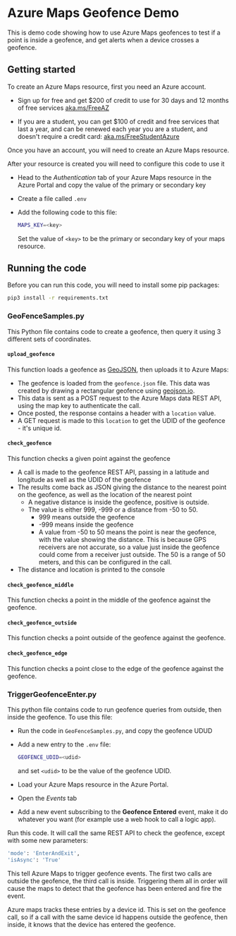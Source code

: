 # Azure Maps Geofence Demo

This is demo code showing how to use Azure Maps geofences to test if a point is inside a geofence, and get alerts when a device crosses a geofence.

## Getting started

To create an Azure Maps resource, first you need an Azure account.

* Sign up for free and get $200 of credit to use for 30 days and 12 months of free services
  [aka.ms/FreeAZ](https://aka.ms/FreeAZ)

* If you are a student, you can get $100 of credit and free services that last a year,
  and can be renewed each year you are a student, and doesn't require a credit card:
  [aka.ms/FreeStudentAzure](https://aka.ms/FreeStudentAzure)

Once you have an account, you will need to create an Azure Maps resource.

After your resource is created you will need to configure this code to use it

* Head to the *Authentication* tab of your Azure Maps resource in the Azure Portal and copy the value of the primary or secondary key
* Create a file called `.env`
* Add the following code to this file:

  ```sh
  MAPS_KEY=<key>
  ```

  Set the value of `<key>` to be the primary or secondary key of your maps resource.

## Running the code

Before you can run this code, you will need to install some pip packages:

```sh
pip3 install -r requirements.txt
```

### GeoFenceSamples.py

This Python file contains code to create a geofence, then query it using 3 different sets of coordinates.

#### `upload_geofence`

This function loads a geofence as [GeoJSON](http://geojson.org/), then uploads it to Azure Maps:

* The geofence is loaded from the `geofence.json` file. This data was created by drawing a rectangular geofence using [geojson.io](http://geojson.io/).
* This data is sent as a POST request to the Azure Maps data REST API, using the map key to authenticate the call.
* Once posted, the response contains a header with a `location` value.
* A GET request is made to this `location` to get the UDID of the geofence - it's unique id.

#### `check_geofence`

This function checks a given point against the geofence

* A call is made to the geofence REST API, passing in a latitude and longitude as well as the UDID of the geofence
* The results come back as JSON giving the distance to the nearest point on the geofence, as well as the location of the nearest point
  * A negative distance is inside the geofence, positive is outside.
  * The value is either 999, -999 or a distance from -50 to 50.
    * 999 means outside the geofence
    * -999 means inside the geofence
    * A value from -50 to 50 means the point is near the geofence, with the value showing the distance. This is because GPS receivers are not accurate, so a value just inside the geofence could come from a receiver just outside. The 50 is a range of 50 meters, and this can be configured in the call.
* The distance and location is printed to the console

#### `check_geofence_middle`

This function checks a point in the middle of the geofence against the geofence.

#### `check_geofence_outside`

This function checks a point outside of the geofence against the geofence.

#### `check_geofence_edge`

This function checks a point close to the edge of the geofence against the geofence.

### TriggerGeofenceEnter.py

This python file contains code to run geofence queries from outside, then inside the geofence. To use this file:

* Run the code in `GeoFenceSamples.py`, and copy the geofence UDUD
* Add a new entry to the `.env` file:

  ```sh
  GEOFENCE_UDID=<udid>
  ```

  and set `<udid>` to be the value of the geofence UDID.

* Load your Azure Maps resource in the Azure Portal.

* Open the *Events* tab

* Add a new event subscribing to the **Geofence Entered** event, make it do whatever you want (for example use a web hook to call a logic app).

Run this code. It will call the same REST API to check the geofence, except with some new parameters:

```sh
'mode': 'EnterAndExit',
'isAsync': 'True'
```

This tell Azure Maps to trigger geofence events. The first two calls are outside the geofence, the third call is inside. Triggering them all in order will cause the maps to detect that the geofence has been entered and fire the event.

Azure maps tracks these entries by a device id. This is set on the geofence call, so if a call with the same device id happens outside the geofence, then inside, it knows that the device has entered the geofence.